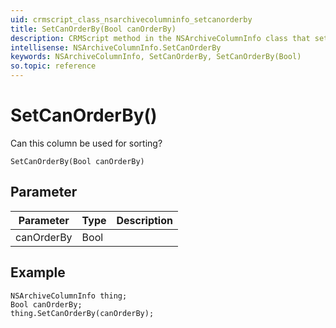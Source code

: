```yaml
---
uid: crmscript_class_nsarchivecolumninfo_setcanorderby
title: SetCanOrderBy(Bool canOrderBy)
description: CRMScript method in the NSArchiveColumnInfo class that sets the CanOrderBy property
intellisense: NSArchiveColumnInfo.SetCanOrderBy
keywords: NSArchiveColumnInfo, SetCanOrderBy, SetCanOrderBy(Bool)
so.topic: reference
---
```


# SetCanOrderBy()

Can this column be used for sorting?

`SetCanOrderBy(Bool canOrderBy)`

## Parameter

| Parameter | Type | Description |
|---|---|---|
| canOrderBy | Bool | |

## Example

```crmscript
NSArchiveColumnInfo thing;
Bool canOrderBy;
thing.SetCanOrderBy(canOrderBy);
```
